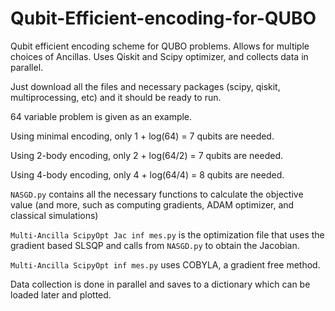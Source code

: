 # Qubit-Efficient-encoding-for-QUBO
Qubit efficient encoding scheme for QUBO problems. Allows for multiple choices of Ancillas. Uses Qiskit and Scipy optimizer, and collects data in parallel.

Just download all the files and necessary packages (scipy, qiskit, multiprocessing, etc) and it should be ready to run.

64 variable problem is given as an example. 

Using minimal encoding, only 1 + log(64) = 7 qubits are needed.

Using 2-body encoding, only 2 + log(64/2) = 7 qubits are needed.

Using 4-body encoding, only 4 + log(64/4) = 8 qubits are needed.


`NASGD.py` contains all the necessary functions to calculate the objective value (and more, such as computing gradients, ADAM optimizer, and classical simulations)

`Multi-Ancilla ScipyOpt Jac inf mes.py` is the optimization file that uses the gradient based SLSQP and calls from `NASGD.py` to obtain the Jacobian.

`Multi-Ancilla ScipyOpt inf mes.py` uses COBYLA, a gradient free method.

Data collection is done in parallel and saves to a dictionary which can be loaded later and plotted.




